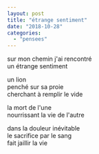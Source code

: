 ```yaml
---
layout: post
title: "étrange sentiment"
date: "2018-10-28"
categories: 
  - "pensees"
---
```


sur mon chemin j'ai rencontré  
un étrange sentiment

un lion  
penché sur sa proie  
cherchant à remplir le vide  

la mort de l'une  
nourrissant la vie de l'autre

dans la douleur inévitable  
le sacrifice par le sang  
fait jaillir la vie
